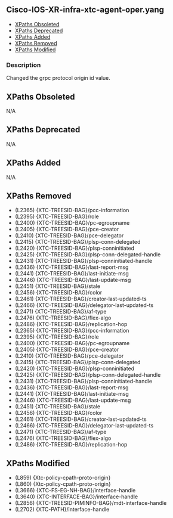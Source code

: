 ## Cisco-IOS-XR-infra-xtc-agent-oper.yang

- [XPaths Obsoleted](#xpaths-obsoleted)
- [XPaths Deprecated](#xpaths-deprecated)
- [XPaths Added](#xpaths-added)
- [XPaths Removed](#xpaths-removed)
- [XPaths Modified](#xpaths-modified)

### Description

Changed the grpc protocol origin id value.

## XPaths Obsoleted

N/A

## XPaths Deprecated

N/A

## XPaths Added

N/A

## XPaths Removed

- (L2365)	{XTC-TREESID-BAG}/pcc-information
- (L2395)	{XTC-TREESID-BAG}/role
- (L2400)	{XTC-TREESID-BAG}/pc-egroupname
- (L2405)	{XTC-TREESID-BAG}/pce-creator
- (L2410)	{XTC-TREESID-BAG}/pce-delegator
- (L2415)	{XTC-TREESID-BAG}/plsp-conn-delegated
- (L2420)	{XTC-TREESID-BAG}/plsp-conninitiated
- (L2425)	{XTC-TREESID-BAG}/plsp-conn-delegated-handle
- (L2431)	{XTC-TREESID-BAG}/plsp-conninitiated-handle
- (L2436)	{XTC-TREESID-BAG}/last-report-msg
- (L2441)	{XTC-TREESID-BAG}/last-initiate-msg
- (L2446)	{XTC-TREESID-BAG}/last-update-msg
- (L2451)	{XTC-TREESID-BAG}/stale
- (L2456)	{XTC-TREESID-BAG}/color
- (L2461)	{XTC-TREESID-BAG}/creator-last-updated-ts
- (L2466)	{XTC-TREESID-BAG}/delegator-last-updated-ts
- (L2471)	{XTC-TREESID-BAG}/af-type
- (L2476)	{XTC-TREESID-BAG}/flex-algo
- (L2486)	{XTC-TREESID-BAG}/replication-hop
- (L2365)	{XTC-TREESID-BAG}/pcc-information
- (L2395)	{XTC-TREESID-BAG}/role
- (L2400)	{XTC-TREESID-BAG}/pc-egroupname
- (L2405)	{XTC-TREESID-BAG}/pce-creator
- (L2410)	{XTC-TREESID-BAG}/pce-delegator
- (L2415)	{XTC-TREESID-BAG}/plsp-conn-delegated
- (L2420)	{XTC-TREESID-BAG}/plsp-conninitiated
- (L2425)	{XTC-TREESID-BAG}/plsp-conn-delegated-handle
- (L2431)	{XTC-TREESID-BAG}/plsp-conninitiated-handle
- (L2436)	{XTC-TREESID-BAG}/last-report-msg
- (L2441)	{XTC-TREESID-BAG}/last-initiate-msg
- (L2446)	{XTC-TREESID-BAG}/last-update-msg
- (L2451)	{XTC-TREESID-BAG}/stale
- (L2456)	{XTC-TREESID-BAG}/color
- (L2461)	{XTC-TREESID-BAG}/creator-last-updated-ts
- (L2466)	{XTC-TREESID-BAG}/delegator-last-updated-ts
- (L2471)	{XTC-TREESID-BAG}/af-type
- (L2476)	{XTC-TREESID-BAG}/flex-algo
- (L2486)	{XTC-TREESID-BAG}/replication-hop

## XPaths Modified

- (L859)	{Xtc-policy-cpath-proto-origin}
- (L860)	{Xtc-policy-cpath-proto-origin}
- (L3666)	{XTC-FS-EG-NH-BAG}/interface-handle
- (L3640)	{XTC-INTERFACE-BAG}/interface-handle
- (L2856)	{XTC-TREESID-PIMINFO-BAG}/mdt-interface-handle
- (L2702)	{XTC-PATH}/interface-handle

